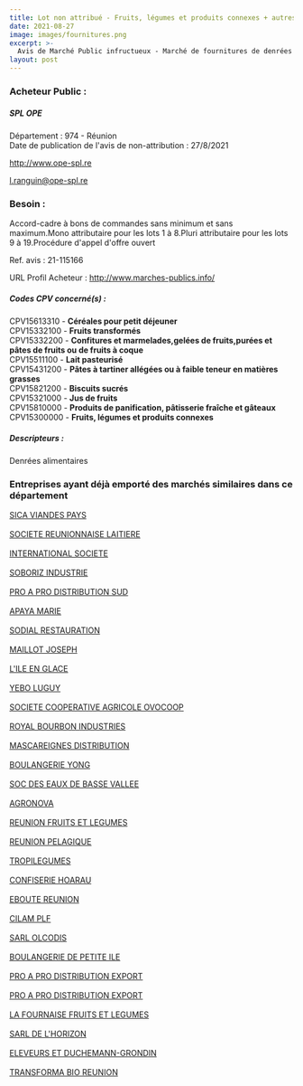 ```yaml
---
title: Lot non attribué - Fruits, légumes et produits connexes + autres fournitures
date: 2021-08-27
image: images/fournitures.png
excerpt: >-
  Avis de Marché Public infructueux - Marché de fournitures de denrées alimentaires
layout: post
---
```


### Acheteur Public :
##### SPL OPE
Département : 974 - Réunion<br/>
Date de publication de l'avis de non-attribution : 27/8/2021


http://www.ope-spl.re

l.ranguin@ope-spl.re


### Besoin :

Accord-cadre à bons de commandes sans minimum et sans maximum.Mono attributaire pour les lots 1 à 8.Pluri attributaire pour les lots 9 à 19.Procédure d'appel d'offre ouvert

Ref. avis : 21-115166

URL Profil Acheteur : http://www.marches-publics.info/

##### Codes CPV concerné(s) :
CPV15613310 - **Céréales pour petit déjeuner** <br/>
CPV15332100 - **Fruits transformés** <br/>
CPV15332200 - **Confitures et marmelades,gelées de fruits,purées et pâtes de fruits ou de fruits à coque** <br/>
CPV15511100 - **Lait pasteurisé** <br/>
CPV15431200 - **Pâtes à tartiner allégées ou à faible teneur en matières grasses** <br/>
CPV15821200 - **Biscuits sucrés** <br/>
CPV15321000 - **Jus de fruits** <br/>
CPV15810000 - **Produits de panification, pâtisserie fraîche et gâteaux** <br/>
CPV15300000 - **Fruits, légumes et produits connexes** <br/>

##### Descripteurs :
Denrées alimentaires <br/>

### Entreprises ayant déjà emporté des marchés similaires dans ce département
<a href="/entreprise-548/siren-333452712">SICA VIANDES PAYS</a><br/><br/>
<a href="/entreprise-549/siren-342572849">SOCIETE REUNIONNAISE LAITIERE</a><br/><br/>
<a href="/entreprise-551/siren-379162423">INTERNATIONAL SOCIETE</a><br/><br/>
<a href="/entreprise-551/siren-380035519">SOBORIZ INDUSTRIE</a><br/><br/>
<a href="/entreprise-553/siren-385006234">PRO A PRO DISTRIBUTION SUD</a><br/><br/>
<a href="/entreprise-554/siren-392756995">APAYA MARIE</a><br/><br/>
<a href="/entreprise-555/siren-400535324">SODIAL RESTAURATION</a><br/><br/>
<a href="/entreprise-555/siren-402133219">MAILLOT JOSEPH</a><br/><br/>
<a href="/entreprise-556/siren-403437783">L'ILE EN GLACE</a><br/><br/>
<a href="/entreprise-556/siren-403734387">YEBO LUGUY</a><br/><br/>
<a href="/entreprise-556/siren-403854466">SOCIETE COOPERATIVE AGRICOLE OVOCOOP</a><br/><br/>
<a href="/entreprise-556/siren-408977288">ROYAL BOURBON INDUSTRIES</a><br/><br/>
<a href="/entreprise-558/siren-421575614">MASCAREIGNES DISTRIBUTION</a><br/><br/>
<a href="/entreprise-559/siren-429367907">BOULANGERIE YONG</a><br/><br/>
<a href="/entreprise-560/siren-432457554">SOC DES EAUX DE BASSE VALLEE</a><br/><br/>
<a href="/entreprise-560/siren-432891711">AGRONOVA</a><br/><br/>
<a href="/entreprise-561/siren-440305746">REUNION FRUITS ET LEGUMES</a><br/><br/>
<a href="/entreprise-561/siren-441628740">REUNION PELAGIQUE</a><br/><br/>
<a href="/entreprise-563/siren-451497986">TROPILEGUMES</a><br/><br/>
<a href="/entreprise-566/siren-491391942">CONFISERIE HOARAU</a><br/><br/>
<a href="/entreprise-567/siren-500168232">EBOUTE REUNION</a><br/><br/>
<a href="/entreprise-570/siren-518346473">CILAM PLF</a><br/><br/>
<a href="/entreprise-571/siren-529142697">SARL OLCODIS</a><br/><br/>
<a href="/entreprise-574/siren-752492454">BOULANGERIE DE PETITE ILE</a><br/><br/>
<a href="/entreprise-575/siren-785742313">PRO A PRO DISTRIBUTION EXPORT</a><br/><br/>
<a href="/entreprise-575/siren-785742313">PRO A PRO DISTRIBUTION EXPORT</a><br/><br/>
<a href="/entreprise-576/siren-794440800">LA FOURNAISE FRUITS ET LEGUMES</a><br/><br/>
<a href="/entreprise-576/siren-794541987">SARL DE L'HORIZON</a><br/><br/>
<a href="/entreprise-580/siren-834068595">ELEVEURS ET DUCHEMANN-GRONDIN</a><br/><br/>
<a href="/entreprise-581/siren-850235987">TRANSFORMA BIO REUNION</a><br/><br/>
